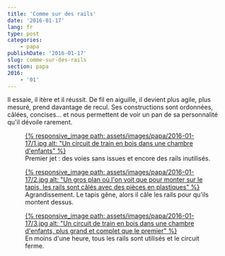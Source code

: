 ```yaml
---
title: 'Comme sur des rails'
date: '2016-01-17'
lang: fr
type: post
categories:
    - papa
publishDate: '2016-01-17'
slug: comme-sur-des-rails
section: papa
2016:
    - '01'
---
```


Il essaie, il itère et il réussit. De fil en aiguille, il devient plus agile, plus mesuré, prend davantage de recul. Ses constructions sont ordonnées, câlées, concises… et nous permettent de voir un pan de sa personnalité qu'il dévoile rarement.


<figure>
  <a data-featherlight="image" href="/assets/images/papa/2016-01-17/1.jpg" title="Voir en plus grand">
      {% responsive_image path: assets/images/papa/2016-01-17/1.jpg alt: "Un circuit de train en bois dans une chambre d'enfants" %}
  </a>
  <figcaption>Premier jet : des voies sans issues et encore des rails inutilisés.</figcaption>
</figure>

<figure>
  <a data-featherlight="image" href="/assets/images/papa/2016-01-17/2.jpg" title="Voir en plus grand">
      {% responsive_image path: assets/images/papa/2016-01-17/2.jpg alt: "Un gros plan où l'on voit que pour monter sur le tapis, les rails sont câlés avec des pièces en plastiques" %}
  </a>
  <figcaption>Agrandissement. Le tapis gêne, alors il câle les rails pour qu'ils montent dessus.</figcaption>
</figure>

<figure>
  <a data-featherlight="image" href="/assets/images/papa/2016-01-17/3.jpg" title="Voir en plus grand">
      {% responsive_image path: assets/images/papa/2016-01-17/3.jpg alt: "Un circuit de train en bois dans une chambre d'enfants, plus grand et complet que le premier" %}
  </a>
  <figcaption>En moins d'une heure, tous les rails sont utilisés et le circuit ferme.</figcaption>
</figure>
